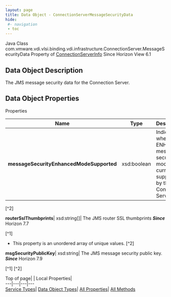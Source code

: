 ```yaml
---
layout: page
title: Data Object - ConnectionServerMessageSecurityData
hide:
 #- navigation
 - toc
---
```






Java Class
    com.vmware.vdi.vlsi.binding.vdi.infrastructure.ConnectionServer.MessageSecurityData
Property of
     [ConnectionServerInfo](vdi.infrastructure.ConnectionServer.ConnectionServerInfo.md#field_detail)
Since 
    Horizon View 6.1

## Data Object Description 

The JMS message security data for the Connection Server. 

## Data Object Properties

Properties

Name |  Type |  Description   
---|---|---  
**messageSecurityEnhancedModeSupported**|  xsd:boolean|  Indicates whether ENHANCED message security mode is currently supported by this Connection Server.   


[^2]

  
**routerSslThumbprints**|  xsd:string[]|  The JMS router SSL thumbprints  **_Since_** Horizon 7.7  


[^1]
  * This property is an unordered array of unique values.
[^2]

  
**msgSecurityPublicKey**|  xsd:string|  The JMS message security public key.  **_Since_** Horizon 7.9  


[^1]
[^2]

  
  
  
Top of page| | Local Properties|   
---|---|---|---  
[Service Types](index-mo_types.md)| [Data Object Types](index-do_types.md)| [All Properties](index-properties.md)| [All Methods](index-methods.md)  
  
  

